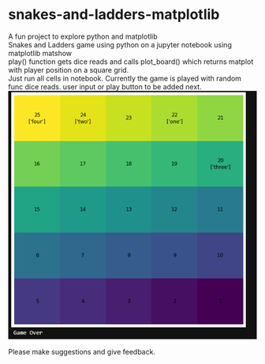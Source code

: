 # snakes-and-ladders-matplotlib  
A fun project to explore python and matplotlib  
Snakes and Ladders game using python on a jupyter notebook using matplotlib matshow    
play() function gets dice reads and calls plot_board() which returns matplot with player position on a square grid.  
Just run all cells in notebook. Currently the game is played with random func dice reads. user input or play button to be added next.  
![alt text](https://github.com/bluelostboi/snakes-and-ladders-matplotlib/blob/main/Capture.PNG?raw=true)


  Please make suggestions and give feedback.
